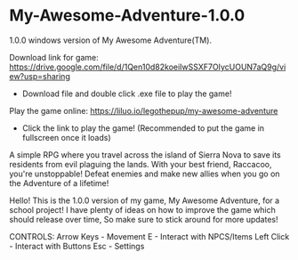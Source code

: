 # My-Awesome-Adventure-1.0.0
1.0.0 windows version of My Awesome Adventure(TM).

Download link for game: https://drive.google.com/file/d/1Qen10d82koeiIwSSXF7OIycUOUN7aQ9g/view?usp=sharing
 - Download file and double click .exe file to play the game!
 
 Play the game online: https://liluo.io/legothepup/my-awesome-adventure
  - Click the link to play the game! (Recommended to put the game in fullscreen once it loads)

A simple RPG where you travel across the island of Sierra Nova to save its residents from evil plaguing the lands. With your best friend, Raccacoo, you're unstoppable! Defeat enemies and make new allies when you go on the Adventure of a lifetime!

Hello! This is the 1.0.0 version of my game, My Awesome Adventure, for a school project! I have plenty of ideas on how to improve the game which should release over time, So make sure to stick around for more updates!

CONTROLS:
Arrow Keys - Movement
E - Interact with NPCS/Items
Left Click - Interact with Buttons
Esc - Settings
